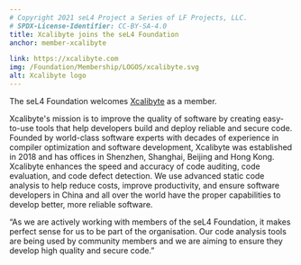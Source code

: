 ```yaml
---
# Copyright 2021 seL4 Project a Series of LF Projects, LLC.
# SPDX-License-Identifier: CC-BY-SA-4.0
title: Xcalibyte joins the seL4 Foundation
anchor: member-xcalibyte

link: https://xcalibyte.com
img: /Foundation/Membership/LOGOS/xcalibyte.svg
alt: Xcalibyte logo
---
```


The seL4 Foundation welcomes [Xcalibyte](https://xcalibyte.com) as a member.

Xcalibyte's mission is to improve the quality of software by creating
easy-to-use tools that help developers build and deploy reliable and secure
code. Founded by world-class software experts with decades of experience in
compiler optimization and software development, Xcalibyte was established in
2018 and has offices in Shenzhen, Shanghai, Beijing and Hong Kong. Xcalibyte
enhances the speed and accuracy of code auditing, code evaluation, and code
defect detection. We use advanced static code analysis to help reduce costs,
improve productivity, and ensure software developers in China and all over the
world have the proper capabilities to develop better, more reliable software.

&ldquo;As we are actively working with members of the seL4 Foundation, it makes
perfect sense for us to be part of the organisation. Our code analysis tools are
being used by community members and we are aiming to ensure they develop high
quality and secure code.&rdquo;
